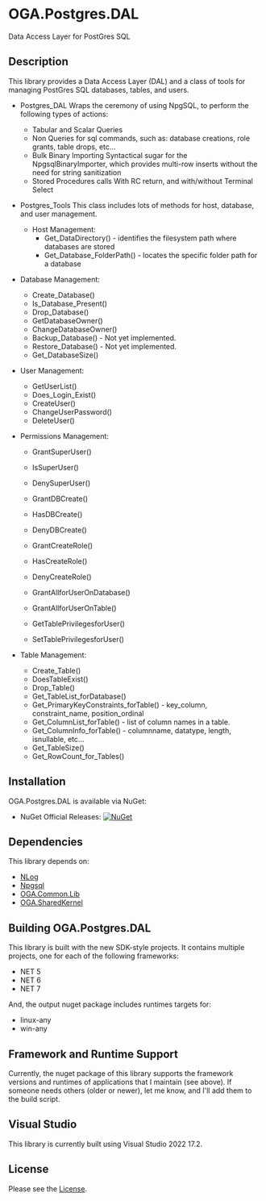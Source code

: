 # OGA.Postgres.DAL
Data Access Layer for PostGres SQL

## Description
This library provides a Data Access Layer (DAL) and a class of tools for managing PostGres SQL databases, tables, and users.

* Postgres_DAL
  Wraps the ceremony of using NpgSQL, to perform the following types of actions:
    - Tabular and Scalar Queries
    - Non Queries
      for sql commands, such as: database creations, role grants, table drops, etc...
    - Bulk Binary Importing
      Syntactical sugar for the NpgsqlBinaryImporter, which provides multi-row inserts without the need for string sanitization
    - Stored Procedures calls
      With RC return, and with/without Terminal Select

* Postgres_Tools
  This class includes lots of methods for host, database, and user management.
  - Host Management:
    - Get_DataDirectory() - identifies the filesystem path where databases are stored
    - Get_Database_FolderPath() - locates the specific folder path for a database

- Database Management:
    - Create_Database()
    - Is_Database_Present()
    - Drop_Database()
    - GetDatabaseOwner()
    - ChangeDatabaseOwner()
    - Backup_Database() - Not yet implemented.
    - Restore_Database() - Not yet implemented.
    - Get_DatabaseSize()

- User Management:
    - GetUserList()
    - Does_Login_Exist()
    - CreateUser()
    - ChangeUserPassword()
    - DeleteUser()

- Permissions Management:
    - GrantSuperUser()
    - IsSuperUser()
    - DenySuperUser()

    - GrantDBCreate()
    - HasDBCreate()
    - DenyDBCreate()

    - GrantCreateRole()
    - HasCreateRole()
    - DenyCreateRole()

    - GrantAllforUserOnDatabase()
    - GrantAllforUserOnTable()
    - GetTablePrivilegesforUser()
    - SetTablePrivilegesforUser()

- Table Management:
    - Create_Table()
    - DoesTableExist()
    - Drop_Table()
    - Get_TableList_forDatabase()
    - Get_PrimaryKeyConstraints_forTable() - key_column, constraint_name, position_ordinal
    - Get_ColumnList_forTable() - list of column names in a table.
    - Get_ColumnInfo_forTable() - columnname, datatype, length, isnullable, etc...
    - Get_TableSize()
    - Get_RowCount_for_Tables()


## Installation
OGA.Postgres.DAL is available via NuGet:
* NuGet Official Releases: [![NuGet](https://img.shields.io/nuget/vpre/OGA.Postgres.DAL.svg?label=NuGet)](https://www.nuget.org/packages/OGA.Postgres.DAL)

## Dependencies
This library depends on:
* [NLog](https://github.com/NLog/NLog/)
* [Npgsql](https://www.nuget.org/packages/Npgsql)
* [OGA.Common.Lib](https://github.com/LeeWhite187/OGA.Common.Lib)
* [OGA.SharedKernel](https://github.com/LeeWhite187/OGA.SharedKernel)

## Building OGA.Postgres.DAL
This library is built with the new SDK-style projects.
It contains multiple projects, one for each of the following frameworks:
* NET 5
* NET 6
* NET 7

And, the output nuget package includes runtimes targets for:
* linux-any
* win-any

## Framework and Runtime Support
Currently, the nuget package of this library supports the framework versions and runtimes of applications that I maintain (see above).
If someone needs others (older or newer), let me know, and I'll add them to the build script.

## Visual Studio
This library is currently built using Visual Studio 2022 17.2.

## License
Please see the [License](LICENSE).
